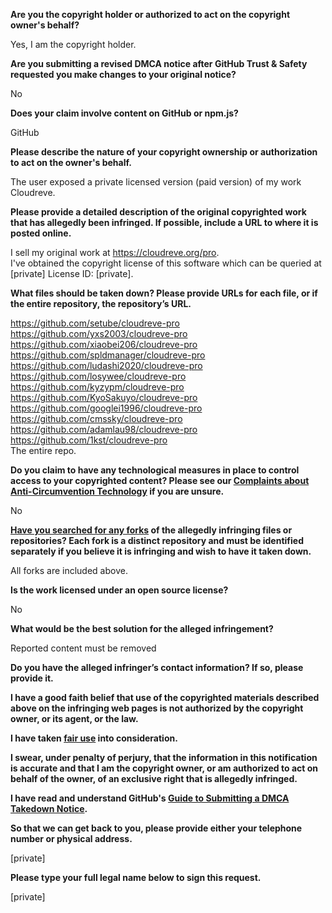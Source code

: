 **Are you the copyright holder or authorized to act on the copyright owner's behalf?**

Yes, I am the copyright holder.

**Are you submitting a revised DMCA notice after GitHub Trust & Safety requested you make changes to your original notice?**

No

**Does your claim involve content on GitHub or npm.js?**

GitHub

**Please describe the nature of your copyright ownership or authorization to act on the owner's behalf.**

The user exposed a private licensed version (paid version) of my work Cloudreve.

**Please provide a detailed description of the original copyrighted work that has allegedly been infringed. If possible, include a URL to where it is posted online.**

I sell my original work at https://cloudreve.org/pro.  
I've obtained the copyright license of this software which can be queried at [private] License ID: [private].

**What files should be taken down? Please provide URLs for each file, or if the entire repository, the repository’s URL.**

https://github.com/setube/cloudreve-pro  
https://github.com/yxs2003/cloudreve-pro  
https://github.com/xiaobei206/cloudreve-pro  
https://github.com/spldmanager/cloudreve-pro  
https://github.com/ludashi2020/cloudreve-pro  
https://github.com/losywee/cloudreve-pro  
https://github.com/kyzypm/cloudreve-pro  
https://github.com/KyoSakuyo/cloudreve-pro  
https://github.com/googlei1996/cloudreve-pro  
https://github.com/cmssky/cloudreve-pro  
https://github.com/adamlau98/cloudreve-pro  
https://github.com/1kst/cloudreve-pro  
The entire repo.

**Do you claim to have any technological measures in place to control access to your copyrighted content? Please see our <a href="https://docs.github.com/articles/guide-to-submitting-a-dmca-takedown-notice#complaints-about-anti-circumvention-technology">Complaints about Anti-Circumvention Technology</a> if you are unsure.**

No

**<a href="https://docs.github.com/articles/dmca-takedown-policy#b-what-about-forks-or-whats-a-fork">Have you searched for any forks</a> of the allegedly infringing files or repositories? Each fork is a distinct repository and must be identified separately if you believe it is infringing and wish to have it taken down.**

All forks are included above.

**Is the work licensed under an open source license?**

No

**What would be the best solution for the alleged infringement?**

Reported content must be removed

**Do you have the alleged infringer’s contact information? If so, please provide it.**

**I have a good faith belief that use of the copyrighted materials described above on the infringing web pages is not authorized by the copyright owner, or its agent, or the law.**

**I have taken <a href="https://www.lumendatabase.org/topics/22">fair use</a> into consideration.**

**I swear, under penalty of perjury, that the information in this notification is accurate and that I am the copyright owner, or am authorized to act on behalf of the owner, of an exclusive right that is allegedly infringed.**

**I have read and understand GitHub's <a href="https://docs.github.com/articles/guide-to-submitting-a-dmca-takedown-notice/">Guide to Submitting a DMCA Takedown Notice</a>.**

**So that we can get back to you, please provide either your telephone number or physical address.**

[private]

**Please type your full legal name below to sign this request.**

[private]
